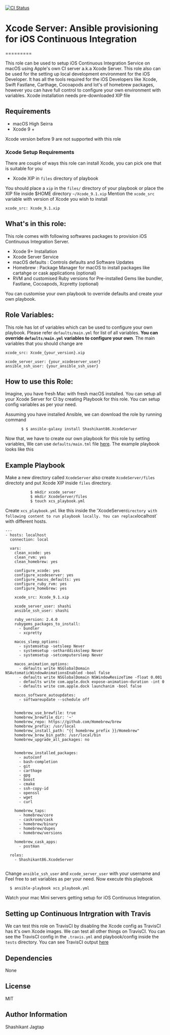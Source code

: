 
[![CI Status](http://img.shields.io/travis/Shashikant86/iOS-Dev-Ansible.svg?style=flat)](https://travis-ci.org/Shashikant86/iOS-Dev-Ansible)

# Xcode Server: Ansible provisioning for iOS Continuous Integration
=========

This role can be used to setup iOS Continuous Integration Service on macOS using Apple's own CI server a.k.a Xcode Server.
This role also can be used for the setting up local development environment for the iOS Developer. It has all the tools required for the iOS Developers like Xcode, Swift Fastlane, Carthage, Cocoapods and lot's of homebrew packages, however you can have full control to configure your own environment with variables.  Xcode installation needs pre-downloaded XIP file

Requirements
------------

* macOS High Seirra
* Xcode 9 +

Xcode version before 9 are not supported with this role


### Xcode Setup Requirements

There are couple of ways this role can install Xcode, you can pick one that is suitable for you  

* Xcode XIP in `files` directory of playbook

You should place a `xip` in the `files/` directory of your playbook or place the XIP file inside $HOME directory `~/Xcode_9.1.xip`
Mention the `xcode_src` variable with version of Xcode you wish to install


```
xcode_src: Xcode_9.1.xip
```

What's in this role:
--------------
This role comes with following softwares packages to provision iOS Continuous Integration Server.

* Xcode 9+ Installation
* Xcode Server Service
* macOS defaults : Controls defaults and Software Updates
* Homebrew : Package Manager for macOS to install packages like cartahge or cask applications (optional)
* RVM and customised Ruby versions for Pre-installed Gems like bundler, Fastlane, Cocoapods, Xcpretty (optional)

You can customise your own playbook to override defaults and create your own playbook.

Role Variables:
----------------

This role has lot of variables which can be used to configure your own playbook. Please refer `defaults/main.yml` for list of all variables. **You can override `defaults/main.yml` variables to configure your own**. The main variables that you should change are


```
xcode_src: Xcode_{your_version}.xip

xcode_server_user: {your_xcodeserver_user}
ansible_ssh_user: {your_ansible_ssh_user}

```

How to use this Role:
--------------

Imagine, you have fresh Mac with fresh macOS installed. You can setup all your Xcode Server for CI by creating Playbook for this role. You can setup config variables as per your need.

Assuming you have installed Ansible, we can download the role by running command

           $ $ ansible-galaxy install Shashikant86.XcodeServer

Now that, we have to create our own playbook for this role by setting variables,  We can use `defaults/main.tml` file [here](https://github.com/Shashikant86/iOS-Dev-Ansible/blob/master/defaults/main.yml). The example playbook looks like this


Example Playbook
----------------

Make a new directory called `XcodeServer` also create `XcodeServer/files` directoty and put Xcode XIP inside `files` directory.

               $ mkdir xcode_server
               $ mkdir XcodeServer/files
               $ touch xcs_playbook.yml

Create `xcs_playbook.yml` like this inside the 'XcodeServer` directory with following content to run playbook locally. You can replace `localhost` with different hosts.  

```
---
- hosts: localhost
  connection: local

  vars:
    clean_xcode: yes
    clean_rvm: yes
    clean_homebrew: yes

    configure_xcode: yes
    configure_xcodeserver: yes
    configure_macos_defaults: yes
    configure_ruby_rvm: yes
    configure_homebrew: yes

    xcode_src: Xcode_9.1.xip

    xcode_server_user: shashi
    ansible_ssh_user: shashi

    ruby_version: 2.4.0
    rubygems_packages_to_install:
      - bundler
      - xcpretty

    macos_sleep_options:
      - systemsetup -setsleep Never
      - systemsetup -setharddisksleep Never
      - systemsetup -setcomputersleep Never

    macos_animation_options:
      - defaults write NSGlobalDomain NSAutomaticWindowAnimationsEnabled -bool false
      - defaults write NSGlobalDomain NSWindowResizeTime -float 0.001
      - defaults write com.apple.dock expose-animation-duration -int 0
      - defaults write com.apple.dock launchanim -bool false

    macos_software_autoupdates:
      - softwareupdate --schedule off


    homebrew_use_brewfile: true
    homebrew_brewfile_dir: '~'
    homebrew_repo: https://github.com/Homebrew/brew
    homebrew_prefix: /usr/local
    homebrew_install_path: "{{ homebrew_prefix }}/Homebrew"
    homebrew_brew_bin_path: /usr/local/bin
    homebrew_upgrade_all_packages: no


    homebrew_installed_packages:
      - autoconf
      - bash-completion
      - git
      - carthage
      - gpg
      - boost
      - cmake
      - ssh-copy-id
      - openssl
      - wget
      - curl

    homebrew_taps:
      - homebrew/core
      - caskroom/cask
      - homebrew/binary
      - homebrew/dupes
      - homebrew/versions

    homebrew_cask_apps:
      - postman

  roles:
    - Shashikant86.XcodeServer


```

Change `ansible_ssh_user` and `xcode_server_user` with your username and Feel free to set variables as per your need. Now execute this playbook

      $ ansible-playbook xcs_playbook.yml

Watch your mac Mini servers getting setup for iOS Continuous Integration.

Setting up Continuous Intrgration with Travis
------------

We can test this role on TravisCI by disabling the Xcode config as TravisCI has it's own Xcode images. We can test all other things on TravisCI. You can see the TravisCI config in the `.travis.yml` and playbook/config inside the `tests` directory. You can see TravisCI output [here](https://travis-ci.org/Shashikant86/iOS-Dev-Ansible/builds/203170430)


Dependencies
------------

None



License
-------

MIT

Author Information
------------------

Shashikant Jagtap
